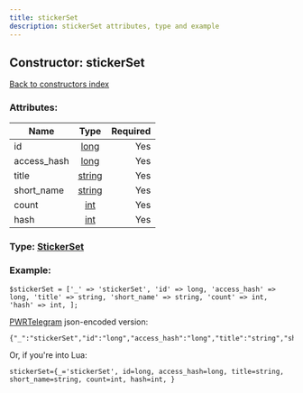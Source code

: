 ```yaml
---
title: stickerSet
description: stickerSet attributes, type and example
---
```

## Constructor: stickerSet  
[Back to constructors index](index.md)



### Attributes:

| Name     |    Type       | Required |
|----------|:-------------:|---------:|
|id|[long](../types/long.md) | Yes|
|access\_hash|[long](../types/long.md) | Yes|
|title|[string](../types/string.md) | Yes|
|short\_name|[string](../types/string.md) | Yes|
|count|[int](../types/int.md) | Yes|
|hash|[int](../types/int.md) | Yes|



### Type: [StickerSet](../types/StickerSet.md)


### Example:

```
$stickerSet = ['_' => 'stickerSet', 'id' => long, 'access_hash' => long, 'title' => string, 'short_name' => string, 'count' => int, 'hash' => int, ];
```  

[PWRTelegram](https://pwrtelegram.xyz) json-encoded version:

```
{"_":"stickerSet","id":"long","access_hash":"long","title":"string","short_name":"string","count":"int","hash":"int"}
```


Or, if you're into Lua:  


```
stickerSet={_='stickerSet', id=long, access_hash=long, title=string, short_name=string, count=int, hash=int, }

```


